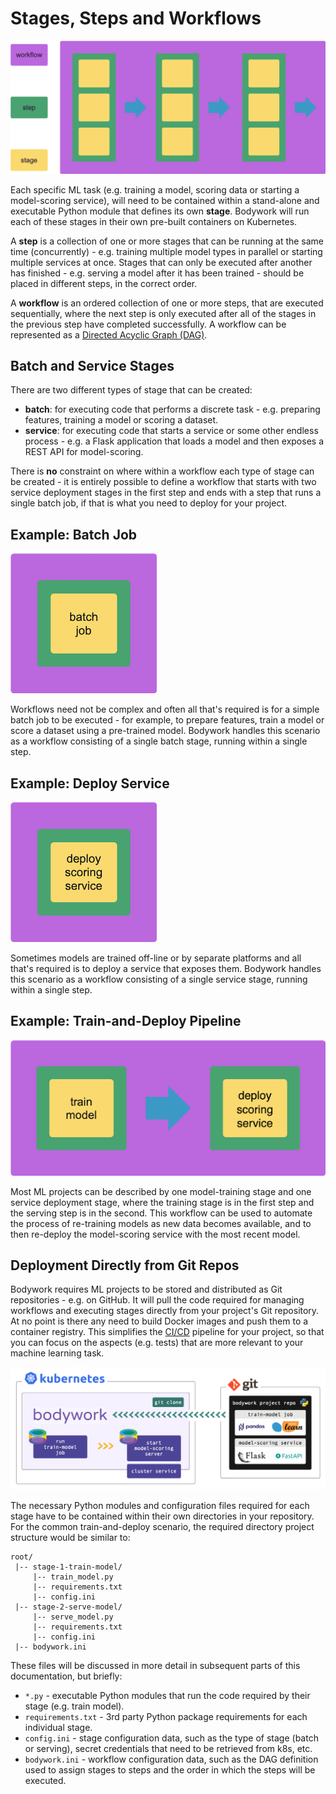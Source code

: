 # Stages, Steps and Workflows

![workflows](images/concepts_workflow.png)

Each specific ML task (e.g. training a model, scoring data or starting a model-scoring service), will need to be contained within a stand-alone and executable Python module that defines its own **stage**. Bodywork will run each of these stages in their own pre-built containers on Kubernetes.

A **step** is a collection of one or more stages that can be running at the same time (concurrently) - e.g. training multiple model types in parallel or starting multiple services at once. Stages that can only be executed after another has finished - e.g. serving a model after it has been trained - should be placed in different steps, in the correct order.

A **workflow** is an ordered collection of one or more steps, that are executed sequentially, where the next step is only executed after all of the stages in the previous step have completed successfully. A workflow can be represented as a [Directed Acyclic Graph (DAG)](https://en.wikipedia.org/wiki/Directed_acyclic_graph).

## Batch and Service Stages

There are two different types of stage that can be created:

- **batch**: for executing code that performs a discrete task - e.g. preparing features, training a model or scoring a dataset.
- **service**: for executing code that starts a service or some other endless process - e.g. a Flask application that loads a model and then exposes a REST API for model-scoring.

There is **no** constraint on where within a workflow each type of stage can be created - it is entirely possible to define a workflow that starts with two service deployment stages in the first step and ends with a step that runs a single batch job, if that is what you need to deploy for your project.

## Example: Batch Job

![batch_job](images/concepts_batch_job.png)

Workflows need not be complex and often all that's required is for a simple batch job to be executed - for example, to prepare features, train a model or score a dataset using a pre-trained model. Bodywork handles this scenario as a workflow consisting of a single batch stage, running within a single step.

## Example: Deploy Service

![deploy_scoring_service](images/concepts_deploy_scoring_service.png)

Sometimes models are trained off-line or by separate platforms and all that's required is to deploy a service that exposes them. Bodywork handles this scenario as a workflow consisting of a single service stage, running within a single step.

## Example: Train-and-Deploy Pipeline

![train_and_deploy](images/concepts_train_and_deploy.png)

Most ML projects can be described by one model-training stage and one service deployment stage, where the training stage is in the first step and the serving step is in the second. This workflow can be used to automate the process of re-training models as new data becomes available, and to then re-deploy the model-scoring service with the most recent model.

## Deployment Directly from Git Repos

Bodywork requires ML projects to be stored and distributed as Git repositories - e.g. on GitHub. It will pull the code required for managing workflows and executing stages directly from your project's Git repository. At no point is there any need to build Docker images and push them to a container registry. This simplifies the [CI/CD](https://en.wikipedia.org/wiki/CI/CD) pipeline for your project, so that you can focus on the aspects (e.g. tests) that are more relevant to your machine learning task.

![bodywork_diagram](images/ml_pipeline.png)

The necessary Python modules and configuration files required for each stage have to be contained within their own directories in your repository. For the common train-and-deploy scenario, the required directory project structure would be similar to:

```text
root/
 |-- stage-1-train-model/
     |-- train_model.py
     |-- requirements.txt
     |-- config.ini
 |-- stage-2-serve-model/
     |-- serve_model.py
     |-- requirements.txt
     |-- config.ini
 |-- bodywork.ini
```

These files will be discussed in more detail in subsequent parts of this documentation, but briefly:

- `*.py` - executable Python modules that run the code required by their stage (e.g. train model).
- `requirements.txt` - 3rd party Python package requirements for each individual stage.
- `config.ini` - stage configuration data, such as the type of stage (batch or serving), secret credentials that need to be retrieved from k8s, etc.
- `bodywork.ini` - workflow configuration data, such as the DAG definition used to assign stages to steps and the order in which the steps will be executed.
